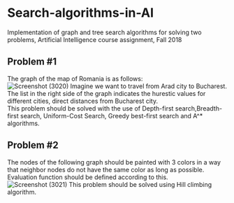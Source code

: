 # Search-algorithms-in-AI
Implementation of graph and tree search algorithms for solving two problems, Artificial Intelligence course assignment, Fall 2018
## Problem #1
The graph of the map of Romania is as follows: <br/>
![Screenshot (3020)](https://user-images.githubusercontent.com/38253772/149795910-b99b2953-40ae-4a9d-aa3a-6bb9ee2732dc.png)
Imagine we want to travel from Arad city to Bucharest.<br>
The list in the right side of the graph indicates the hurestic values for different cities, direct distances from Bucharest city. <br/>
This problem should be solved with the use of Depth-first search,Breadth-first search, Uniform-Cost Search, Greedy best-first search and A^* algorithms.<br/>
## Problem #2
The nodes of the following graph should be painted with 3 colors in a way that neighbor nodes do not have the same color as long as possible. Evaluation function should be defined according to this. <br/>
![Screenshot (3021)](https://user-images.githubusercontent.com/38253772/149795324-f61f42f8-2ea5-4784-96ab-ebacb2099ffb.png)
This problem should be solved using Hill climbing algorithm.<br/>
